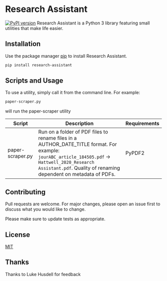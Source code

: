 # Research Assistant
[![PyPI version](https://badge.fury.io/py/research-assistant.svg)](https://badge.fury.io/py/research-assistant)
Research Assistant is a Python 3 library featuring small utilities that make life easier.

## Installation

Use the package manager [pip](https://pip.pypa.io/en/stable/) to install Research Assistant.

```bash
pip install research-assistant
```

## Scripts and Usage
To use a utility, simply call it from the command line. For example:

```bash
paper-scraper.py
```
will run the paper-scraper utility

| Script      | Description | Requirements |
| ----------- | ----------- | ------------ |
| paper-scraper.py | Run on a folder of PDF files to rename files in a AUTHOR_DATE_TITLE format. For example: `jourABC_article_184505.pdf` → `Hattwell_2020_Research Assistant.pdf`. Quality of renaming dependent on metadata of PDFs. | PyPDF2 |


## Contributing
Pull requests are welcome. For major changes, please open an issue first to discuss what you would like to change.

Please make sure to update tests as appropriate.

## License
[MIT](https://choosealicense.com/licenses/mit/)

## Thanks
Thanks to Luke Husdell for feedback
